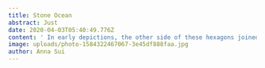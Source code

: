 ```yaml
---
title: Stone Ocean
abstract: Just
date: 2020-04-03T05:40:49.776Z
content: ' In early depictions, the other side of these hexagons joined the rest of the hair with another zig-zagging strand of hair and shaved lines formed a triangle behind each ear in a way that the larger mass of hair formed a large plus sign on the back of his head. Later depictions have the shaved lines of each hexagon joining and going to the base of his skull by forming a one-chevron line. '
image: uploads/photo-1584322467067-3e45df888faa.jpg
author: Anna Sui
---
```


